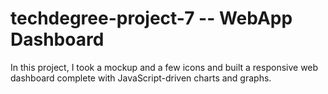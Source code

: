 # techdegree-project-7 -- WebApp Dashboard

In this project, I took a mockup and a few icons and built a responsive web dashboard complete with JavaScript-driven charts and graphs.
